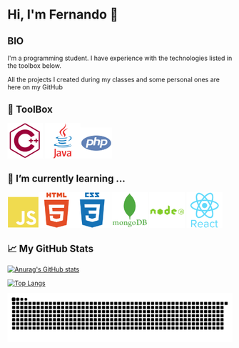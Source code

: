 # Hi, I'm Fernando 👋

## BIO

I'm a programming student. I have experience with the technologies listed in the toolbox below.

All the projects I created during my classes and some personal ones are here on my GitHub


## 🧰 ToolBox

<img src='https://github.com/devicons/devicon/blob/master/icons/cplusplus/cplusplus-line.svg' title="C++" width="80" height="80"> <img src='https://github.com/devicons/devicon/blob/master/icons/java/java-original-wordmark.svg' title="JAVA" width="80" height="80"><img src='https://github.com/devicons/devicon/blob/master/icons/php/php-plain.svg' title="Php" width="70" height="70"> 


## 🌱 I’m currently learning ...

<img src='https://github.com/devicons/devicon/blob/master/icons/javascript/javascript-plain.svg' title="JavaScript" width="70" height="70"><img src='https://github.com/devicons/devicon/blob/master/icons/html5/html5-plain-wordmark.svg' title="HTML" width="80" height="80"><img src='https://github.com/devicons/devicon/blob/master/icons/css3/css3-plain-wordmark.svg' title="CSS" width="80" height="80"> <img src='https://github.com/devicons/devicon/blob/master/icons/mongodb/mongodb-plain-wordmark.svg' title="Mongo" width="80" height="80"> <img src='https://github.com/devicons/devicon/blob/master/icons/nodejs/nodejs-plain-wordmark.svg' title="NodeJs" width="80" height="80"> <img src='https://github.com/devicons/devicon/blob/master/icons/react/react-original-wordmark.svg' title="React" width="80" height="80"> 


## &#x1f4c8; My GitHub Stats

[![Anurag's GitHub stats](https://github-readme-stats.vercel.app/api?username=favanso&count_private=true&show_icons=true&theme=vue&hide=contribs,issues)](https://github.com/anuraghazra/github-readme-stats)

[![Top Langs](https://github-readme-stats.vercel.app/api/top-langs/?username=favanso&layout=compact)](https://github.com/anuraghazra/github-readme-stats)

 ![Snake animation](https://github.com/favanso/favanso/blob/output/github-contribution-grid-snake.svg)

<!--
**favanso/favanso** is a ✨ _special_ ✨ repository because its `README.md` (this file) appears on your GitHub profile.

Here are some ideas to get you started:

- 🔭 I’m currently working on ...
- 🌱 I’m currently learning ...
- 👯 I’m looking to collaborate on ... on open source projects.
- 🤔 I’m looking for help with ...
- 💬 Ask me about ...
- 📫 How to reach me: ...
- 😄 Pronouns: ...
- ⚡ Fun fact: ...
-->
